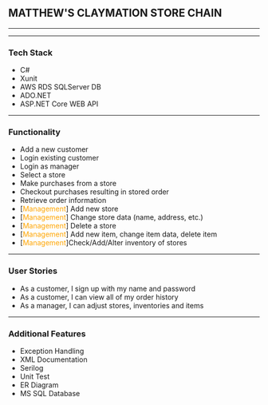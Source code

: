 ## MATTHEW'S CLAYMATION STORE CHAIN
__________________________
___________________

### Tech Stack
- C#
- Xunit
- AWS RDS SQLServer DB
- ADO.NET
- ASP.NET Core WEB API
_______________________
### Functionality
- Add a new customer
- Login existing customer
- Login as manager
- Select a store
- Make purchases from a store
- Checkout purchases resulting in stored order
- Retrieve order information
- [<span style="color:orange">Management</span>] Add new store
- [<span style="color:orange">Management</span>] Change store data (name, address, etc.)
- [<span style="color:orange">Management</span>] Delete a store
- [<span style="color:orange">Management</span>] Add new item, change item data, delete item
- [<span style="color:orange">Management</span>]Check/Add/Alter inventory of stores
_________________
### User Stories
- As a customer, I sign up with my name and password
- As a customer, I can view all of my order history
- As a manager, I can adjust stores, inventories and items 
____________________
### Additional Features
- Exception Handling
- XML Documentation
- Serilog
- Unit Test
- ER Diagram
- MS SQL Database





